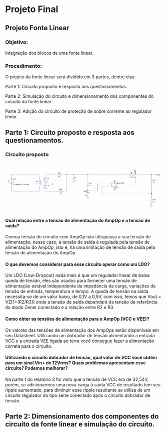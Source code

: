 # Projeto Final

## Projeto Fonte Linear

### Objetivo:

Integração dos blocos de uma fonte linear.

### Procedimento:

O projeto da fonte linear será dividido em 3 partes, dentre elas:

Parte 1: Circuito proposto e resposta aos questionamentos.

Parte 2: Simulação do circuito e dimensionamento dos componentes do circuito da fonte linear.

Parte 3: Adição do circuito de proteção de sobre corrente ao regulador linear.

## Parte 1: Circuito proposto e resposta aos questionamentos.

### Circuito proposto

![nome](/relatorio_eletronica_1/fonte1.png)

#### Qual relação entre a tensão de alimentação do AmpOp e a tensão de saída?

Comoa tensão do circuito com AmpOp não ultrapassa a sua tensão de alimentação, nesse caso, a tensão de saída é regulada pela tensão de alimentação do AmpOp, isto é, há uma limitação de tensão de saída pela tensão de alimentação do AmpOp.

#### O que devemos considerar para esse circuito operar como um LDO?

Um LDO (Low-Dropout) nada mais é que um regulador linear de baixa queda de tensão, eles são usados para fornecer uma tensão de alimentação estável independente da impedância da carga, variações de tensão de entrada, temperatura e tempo. A queda de tensão na saída necessita-se de um valor baixo, de 0,1V a 0,5V, com isso, temos que Vout = VZ[1+(R2/R3)] onde a tensão de saída dependerá da tensão de referência do diodo Zener conectado e a relação entre R2 e R3.

#### Como obter as tensões de alimentação para o AmpOp (VCC e VEE)?

Os valores das tensões de alimentação dos AmpOps estão disponíveis em seu Datasheet. Utilizando um dobrador de tensão alimentando a entrada VCC e a entrada VEE ligada ao terra você consegue fazer a alimentação correta para o circuito.


#### Utilizando o circuito dobrador de tensão, qual valor de VCC você obtêm para um sinal Vin+ de 12Vrms? Quais problemas apresentam esse circuito? Podemos melhorar?

Na parte 1 do relatório 3 foi visto que a tensão de VCC era de 32,54V, porém, se adicionarmos uma nova carga à saída VCC de resultado tem seu ripple aumentado, para diminuir esse ripple resultante se utiliza de um circuito regulador do tipo serie conectado após o circuito dobrador de tensão.





















## Parte 2: Dimensionamento dos componentes do circuito da fonte linear e simulação do circuito.

